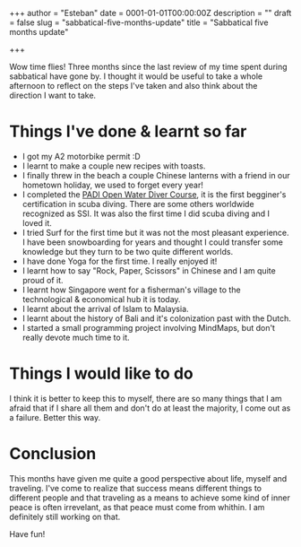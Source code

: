 +++
author = "Esteban"
date = 0001-01-01T00:00:00Z
description = ""
draft = false
slug = "sabbatical-five-months-update"
title = "Sabbatical five months update"

+++


Wow time flies! Three months since the last review of my time spent during sabbatical have gone by. I thought it would be useful to take a whole afternoon to reflect on the steps I've taken and also think about the direction I want to take.

# Things I've done & learnt so far

* I got my A2 motorbike permit :D
* I learnt to make a couple new recipes with toasts.
* I finally threw in the beach a couple Chinese lanterns with a friend in our hometown holiday, we used to forget every year!
* I completed the [PADI Open Water Diver Course](https://www.padi.com/es/cursos/open-water-diver), it is the first begginer's certification in scuba diving. There are some others worldwide recognized as SSI. It was also the first time I did scuba diving and I loved it.
* I tried Surf for the first time but it was not the most pleasant experience. I have been snowboarding for years and thought I could transfer some knowledge but they turn to be two quite different worlds.
* I have done Yoga for the first time. I really enjoyed it!
* I learnt how to say "Rock, Paper, Scissors" in Chinese and I am quite proud of it.
* I learnt how Singapore went for a fisherman's village to the technological & economical hub it is today.
* I learnt about the arrival of Islam to Malaysia.
* I learnt about the history of Bali and it's colonization past with the Dutch.
* I started a small programming project involving MindMaps, but don't really devote much time to it.



# Things I would like to do


I think it is better to keep this to myself, there are so many things that I am afraid that if I share all them and don't do at least the majority, I come out as a failure. Better this way.

# Conclusion

This months have given me quite a good perspective about life, myself and traveling. I've come to realize that success means different things to different people and that traveling as a means to achieve some kind of inner peace is often irrevelant, as that peace must come from whithin. I am definitely still working on that.



Have fun!

